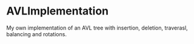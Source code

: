 # AVLImplementation
My own implementation of an AVL tree with insertion, deletion, traverasl, balancing and rotations.
